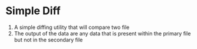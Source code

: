 # Simple Diff
1. A simple diffing utility that will compare two file 
2. The output of the data are any data that is present within the primary file but not in the secondary file